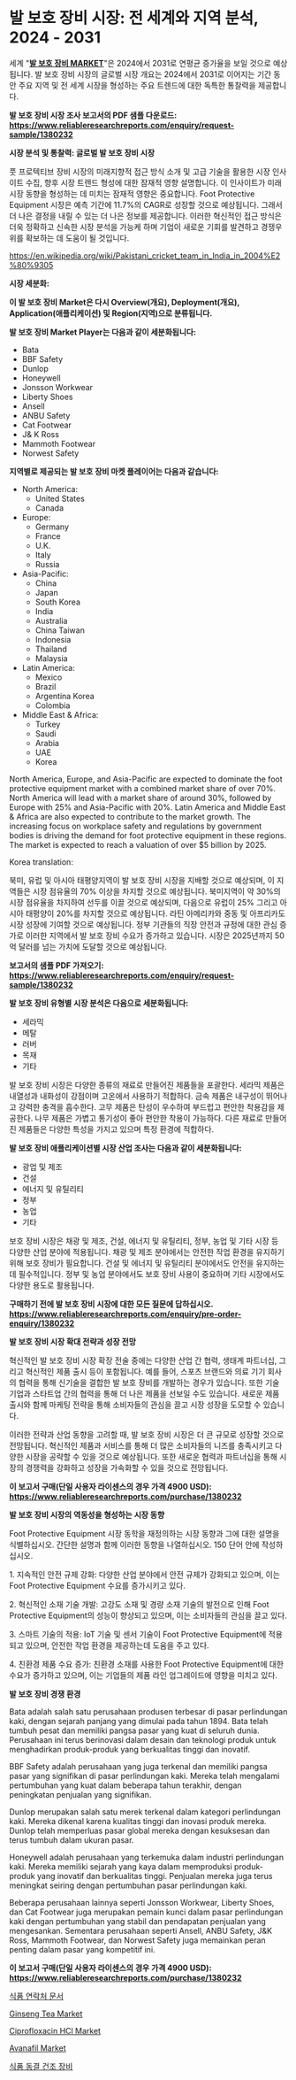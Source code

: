 <p><h1>발 보호 장비 시장: 전 세계와 지역 분석, 2024 - 2031</h1></p><p>세계 "<strong><a href="https://www.reliableresearchreports.com/foot-protective-equipment-r1380232">발 보호 장비 MARKET</a></strong>"은 2024에서 2031로 연평균 증가율을 보일 것으로 예상됩니다. 발 보호 장비 시장의 글로벌 시장 개요는 2024에서 2031로 이어지는 기간 동안 주요 지역 및 전 세계 시장을 형성하는 주요 트렌드에 대한 독특한 통찰력을 제공합니다.</p>
<p><strong>발 보호 장비 시장 조사 보고서의 PDF 샘플 다운로드: <a href="https://www.reliableresearchreports.com/enquiry/request-sample/1380232">https://www.reliableresearchreports.com/enquiry/request-sample/1380232</a></strong></p>
<p><strong>시장 분석 및 통찰력: 글로벌 발 보호 장비 시장</strong></p>
<p><p>풋 프로텍티브 장비 시장의 미래지향적 접근 방식 소개 및 고급 기술을 활용한 시장 인사이트 수집, 향후 시장 트렌드 형성에 대한 잠재적 영향 설명합니다. 이 인사이트가 미래 시장 동향을 형성하는 데 미치는 잠재적 영향은 중요합니다. Foot Protective Equipment 시장은 예측 기간에 11.7%의 CAGR로 성장할 것으로 예상됩니다. 그래서 더 나은 결정을 내릴 수 있는 더 나은 정보를 제공합니다. 이러한 혁신적인 접근 방식은 더욱 정확하고 신속한 시장 분석을 가능케 하며 기업이 새로운 기회를 발견하고 경쟁우위를 확보하는 데 도움이 될 것입니다.</p></p>
<p><a href="%7CAUTHORITHY_DOMAIN_URL%7C">https://en.wikipedia.org/wiki/Pakistani_cricket_team_in_India_in_2004%E2%80%9305</a></p>
<p><strong>시장 세분화:</strong></p>
<p><strong>이 발 보호 장비 Market은 다시 Overview(개요), Deployment(개요), Application(애플리케이션) 및 Region(지역)으로 분류됩니다.</strong></p>
<p><strong>발 보호 장비 Market Player는 다음과 같이 세분화됩니다:</strong></p>
<p><ul><li>Bata</li><li>BBF Safety</li><li>Dunlop</li><li>Honeywell</li><li>Jonsson Workwear</li><li>Liberty Shoes</li><li>Ansell</li><li>ANBU Safety</li><li>Cat Footwear</li><li>J& K Ross</li><li>Mammoth Footwear</li><li>Norwest Safety</li></ul></p>
<p><strong>지역별로 제공되는 발 보호 장비 마켓 플레이어는 다음과 같습니다:</strong></p>
<p><ul>
    <li>
        North America:
        <ul>
            <li>United States</li>
            <li>Canada</li>
        </ul>
    </li>
    <li>
        Europe:
        <ul>
            <li>Germany</li>
            <li>France</li>
            <li>U.K.</li>
            <li>Italy</li>
            <li>Russia</li>
        </ul>
    </li>
    <li>
        Asia-Pacific:
        <ul>
            <li>China</li>
            <li>Japan</li>
            <li>South Korea</li>
            <li>India</li>
            <li>Australia</li>
            <li>China Taiwan</li>
            <li>Indonesia</li>
            <li>Thailand</li>
            <li>Malaysia</li>
        </ul>
    </li>
    <li>
        Latin America:
        <ul>
            <li>Mexico</li>
            <li>Brazil</li>
            <li>Argentina Korea</li>
            <li>Colombia</li>
        </ul>
    </li>
    <li>
        Middle East & Africa:
        <ul>
            <li>Turkey</li>
            <li>Saudi</li>
            <li>Arabia</li>
            <li>UAE</li>
            <li>Korea</li>
        </ul>
    </li>
    </ul></p>
<p><p>North America, Europe, and Asia-Pacific are expected to dominate the foot protective equipment market with a combined market share of over 70%. North America will lead with a market share of around 30%, followed by Europe with 25% and Asia-Pacific with 20%. Latin America and Middle East & Africa are also expected to contribute to the market growth. The increasing focus on workplace safety and regulations by government bodies is driving the demand for foot protective equipment in these regions. The market is expected to reach a valuation of over $5 billion by 2025. </p><p>Korea translation:</p><p>북미, 유럽 및 아시아 태평양지역이 발 보호 장비 시장을 지배할 것으로 예상되며, 이 지역들은 시장 점유율의 70% 이상을 차지할 것으로 예상됩니다. 북미지역이 약 30%의 시장 점유율을 차지하여 선두를 이끌 것으로 예상되며, 다음으로 유럽이 25% 그리고 아시아 태평양이 20%를 차지할 것으로 예상됩니다. 라틴 아메리카와 중동 및 아프리카도 시장 성장에 기여할 것으로 예상됩니다. 정부 기관들의 직장 안전과 규정에 대한 관심 증가로 이러한 지역에서 발 보호 장비 수요가 증가하고 있습니다. 시장은 2025년까지 50억 달러를 넘는 가치에 도달할 것으로 예상됩니다.</p></p>
<p><strong>보고서의 샘플 PDF 가져오기: <a href="https://www.reliableresearchreports.com/enquiry/request-sample/1380232">https://www.reliableresearchreports.com/enquiry/request-sample/1380232</a></strong></p>
<p><strong>발 보호 장비 유형별 시장 분석은 다음으로 세분화됩니다:</strong></p>
<p><ul><li>세라믹</li><li>메탈</li><li>러버</li><li>목재</li><li>기타</li></ul></p>
<p><p>발 보호 장비 시장은 다양한 종류의 재료로 만들어진 제품들을 포괄한다. 세라믹 제품은 내열성과 내화성이 강점이며 고온에서 사용하기 적합하다. 금속 제품은 내구성이 뛰어나고 강력한 충격을 흡수한다. 고무 제품은 탄성이 우수하여 부드럽고 편안한 착용감을 제공한다. 나무 제품은 가볍고 통기성이 좋아 편안한 착용이 가능하다. 다른 재료로 만들어진 제품들은 다양한 특성을 가지고 있으며 특정 환경에 적합하다.</p></p>
<p><strong>발 보호 장비 애플리케이션별 시장 산업 조사는 다음과 같이 세분화됩니다:</strong></p>
<p><ul><li>광업 및 제조</li><li>건설</li><li>에너지 및 유틸리티</li><li>정부</li><li>농업</li><li>기타</li></ul></p>
<p><p>보호 장비 시장은 채광 및 제조, 건설, 에너지 및 유틸리티, 정부, 농업 및 기타 시장 등 다양한 산업 분야에 적용됩니다. 채광 및 제조 분야에서는 안전한 작업 환경을 유지하기 위해 보호 장비가 필요합니다. 건설 및 에너지 및 유틸리티 분야에서도 안전을 유지하는 데 필수적입니다. 정부 및 농업 분야에서도 보호 장비 사용이 중요하며 기타 시장에서도 다양한 용도로 활용됩니다.</p></p>
<p><strong>구매하기 전에 발 보호 장비 시장에 대한 모든 질문에 답하십시오. <a href="https://www.reliableresearchreports.com/enquiry/pre-order-enquiry/1380232">https://www.reliableresearchreports.com/enquiry/pre-order-enquiry/1380232</a></strong></p>
<p><strong>발 보호 장비 시장 확대 전략과 성장 전망</strong></p>
<p><p>혁신적인 발 보호 장비 시장 확장 전술 중에는 다양한 산업 간 협력, 생태계 파트너십, 그리고 혁신적인 제품 출시 등이 포함됩니다. 예를 들어, 스포츠 브랜드와 의료 기기 회사의 협력을 통해 신기술을 결합한 발 보호 장비를 개발하는 경우가 있습니다. 또한 기술 기업과 스타트업 간의 협력을 통해 더 나은 제품을 선보일 수도 있습니다. 새로운 제품 출시와 함께 마케팅 전략을 통해 소비자들의 관심을 끌고 시장 성장을 도모할 수 있습니다. </p><p>이러한 전략과 산업 동향을 고려할 때, 발 보호 장비 시장은 더 큰 규모로 성장할 것으로 전망됩니다. 혁신적인 제품과 서비스를 통해 더 많은 소비자들의 니즈를 충족시키고 다양한 시장을 공략할 수 있을 것으로 예상됩니다. 또한 새로운 협력과 파트너십을 통해 시장의 경쟁력을 강화하고 성장을 가속화할 수 있을 것으로 전망됩니다.</p></p>
<p><strong>이 보고서 구매(단일 사용자 라이센스의 경우 가격 4900 USD): <a href="https://www.reliableresearchreports.com/purchase/1380232">https://www.reliableresearchreports.com/purchase/1380232</a></strong></p>
<p><strong>발 보호 장비 시장의 역동성을 형성하는 시장 동향</strong></p>
<p><p>Foot Protective Equipment 시장 동학을 재정의하는 시장 동향과 그에 대한 설명을 식별하십시오. 간단한 설명과 함께 이러한 동향을 나열하십시오. 150 단어 안에 작성하십시오.</p><p>1. 지속적인 안전 규제 강화: 다양한 산업 분야에서 안전 규제가 강화되고 있으며, 이는 Foot Protective Equipment 수요를 증가시키고 있다.</p><p>2. 혁신적인 소재 기술 개발: 고강도 소재 및 경량 소재 기술의 발전으로 인해 Foot Protective Equipment의 성능이 향상되고 있으며, 이는 소비자들의 관심을 끌고 있다.</p><p>3. 스마트 기술의 적용: IoT 기술 및 센서 기술이 Foot Protective Equipment에 적용되고 있으며, 안전한 작업 환경을 제공하는데 도움을 주고 있다.</p><p>4. 친환경 제품 수요 증가: 친환경 소재를 사용한 Foot Protective Equipment에 대한 수요가 증가하고 있으며, 이는 기업들의 제품 라인 업그레이드에 영향을 미치고 있다.</p></p>
<p><strong>발 보호 장비 경쟁 환경</strong></p>
<p><p>Bata adalah salah satu perusahaan produsen terbesar di pasar perlindungan kaki, dengan sejarah panjang yang dimulai pada tahun 1894. Bata telah tumbuh pesat dan memiliki pangsa pasar yang kuat di seluruh dunia. Perusahaan ini terus berinovasi dalam desain dan teknologi produk untuk menghadirkan produk-produk yang berkualitas tinggi dan inovatif.</p><p>BBF Safety adalah perusahaan yang juga terkenal dan memiliki pangsa pasar yang signifikan di pasar perlindungan kaki. Mereka telah mengalami pertumbuhan yang kuat dalam beberapa tahun terakhir, dengan peningkatan penjualan yang signifikan.</p><p>Dunlop merupakan salah satu merek terkenal dalam kategori perlindungan kaki. Mereka dikenal karena kualitas tinggi dan inovasi produk mereka. Dunlop telah memperluas pasar global mereka dengan kesuksesan dan terus tumbuh dalam ukuran pasar.</p><p>Honeywell adalah perusahaan yang terkemuka dalam industri perlindungan kaki. Mereka memiliki sejarah yang kaya dalam memproduksi produk-produk yang inovatif dan berkualitas tinggi. Penjualan mereka juga terus meningkat seiring dengan pertumbuhan pasar perlindungan kaki.</p><p>Beberapa perusahaan lainnya seperti Jonsson Workwear, Liberty Shoes, dan Cat Footwear juga merupakan pemain kunci dalam pasar perlindungan kaki dengan pertumbuhan yang stabil dan pendapatan penjualan yang mengesankan. Sementara perusahaan seperti Ansell, ANBU Safety, J&K Ross, Mammoth Footwear, dan Norwest Safety juga memainkan peran penting dalam pasar yang kompetitif ini.</p></p>
<p><strong>이 보고서 구매(단일 사용자 라이센스의 경우 가격 4900 USD): <a href="https://www.reliableresearchreports.com/purchase/1380232">https://www.reliableresearchreports.com/purchase/1380232</a></strong></p>
<p><p><a href="https://github.com/Nicolasrown5/Market-Research-Report-List-2/blob/main/774217885073.md">식품 연락처 문서</a></p><p><a href="https://www.linkedin.com/pulse/ginseng-tea-market-size-share-trends-analysis-report-product-nydbf?trackingId=WKCf4whxQGOyBWAHKFmSlw%3D%3D">Ginseng Tea Market</a></p><p><a href="https://github.com/arionmp/Market-Research-Report-List-4/blob/main/ciprofloxacin-hcl-market.md">Ciprofloxacin HCl Market</a></p><p><a href="https://github.com/markusgodoy/Market-Research-Report-List-4/blob/main/avanafil-market.md">Avanafil Market</a></p><p><a href="https://github.com/shampaakter36/Market-Research-Report-List-2/blob/main/134881585074.md">식품 동결 건조 장비</a></p></p>